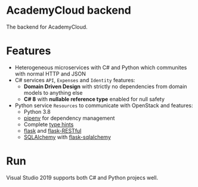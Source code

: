 # AcademyCloud backend

The backend for AcademyCloud.

# Features

- Heterogeneous microservices with C# and Python which communites with normal HTTP and JSON
- C# services `API`, `Expenses` and `Identity` features:
	- **Domain Driven Design** with strictly no dependencies from domain models to anything else
	- **C# 8** with **nullable reference type** enabled for null safety
- Python service `Resources` to communicate with OpenStack and features:
	- Python 3.8
	- [pipenv](https://pipenv.kennethreitz.org/en/latest/) for dependency management
	- Complete [type hints](https://docs.python.org/3/library/typing.html)
	- [flask](https://flask.palletsprojects.com/en/1.1.x/) and [flask-RESTful](https://flask-restful.readthedocs.io/en/latest/index.html) 
	- [SQLAlchemy](https://www.sqlalchemy.org/) with [flask-sqlalchemy](https://flask-sqlalchemy.palletsprojects.com/en/2.x/)


# Run

Visual Studio 2019 supports both C# and Python projecs well.